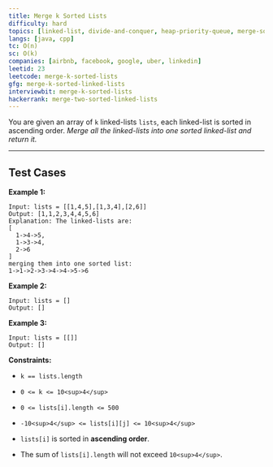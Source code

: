 ```yaml
---
title: Merge k Sorted Lists
difficulty: hard
topics: [linked-list, divide-and-conquer, heap-priority-queue, merge-sort]
langs: [java, cpp]
tc: O(n)
sc: O(k)
companies: [airbnb, facebook, google, uber, linkedin]
leetid: 23
leetcode: merge-k-sorted-lists
gfg: merge-k-sorted-linked-lists
interviewbit: merge-k-sorted-lists
hackerrank: merge-two-sorted-linked-lists
---
```

You are given an array of `k` linked-lists `lists`, each linked-list is sorted in ascending order.
*Merge all the linked-lists into one sorted linked-list and return it.*
 
---
## Test Cases
**Example 1:**
```
Input: lists = [[1,4,5],[1,3,4],[2,6]]
Output: [1,1,2,3,4,4,5,6]
Explanation: The linked-lists are:
[
  1->4->5,
  1->3->4,
  2->6
]
merging them into one sorted list:
1->1->2->3->4->4->5->6
```
**Example 2:**
```
Input: lists = []
Output: []
```
**Example 3:**
```
Input: lists = [[]]
Output: []
```
 
**Constraints:**
	
* `k == lists.length`
	
* `0 <= k <= 10<sup>4</sup>`
	
* `0 <= lists[i].length <= 500`
	
* `-10<sup>4</sup> <= lists[i][j] <= 10<sup>4</sup>`
	
* `lists[i]` is sorted in **ascending order**.
	
* The sum of `lists[i].length` will not exceed `10<sup>4</sup>`.

